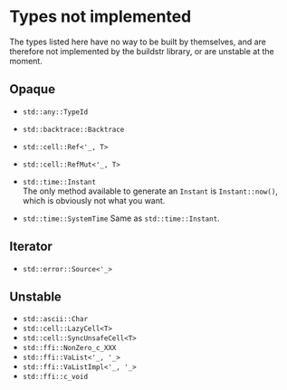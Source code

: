 # Types not implemented
The types listed here have no way to be built by themselves, and are therefore not implemented by the buildstr library, or are unstable at the moment.


## Opaque

- `std::any::TypeId`
- `std::backtrace::Backtrace`
- `std::cell::Ref<'_, T>`
- `std::cell::RefMut<'_, T>`
- `std::time::Instant`  
  The only method available to generate an `Instant` is `Instant::now()`, which is obviously not what you want.

- `std::time::SystemTime`
  Same as `std::time::Instant`.

## Iterator
- `std::error::Source<'_>`

## Unstable

- `std::ascii::Char`
- `std::cell::LazyCell<T>`
- `std::cell::SyncUnsafeCell<T>`
- `std::ffi::NonZero_c_XXX`
- `std::ffi::VaList<'_, '_>`
- `std::ffi::VaListImpl<'_, '_>`
- `std::ffi::c_void`
